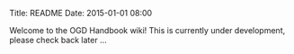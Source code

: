 Title: README
Date: 2015-01-01 08:00

Welcome to the OGD Handbook wiki! This is currently under development, please check back later ...
